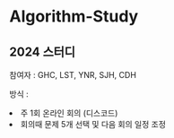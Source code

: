 # Algorithm-Study
## 2024 스터디

참여자 : GHC, LST, YNR, SJH, CDH<br>

방식 : 
<li>주 1회 온라인 회의 (디스코드)</li>
<li>회의때 문제 5개 선택 및 다음 회의 일정 조정</li>
